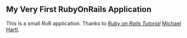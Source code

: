 My Very First RubyOnRails Application
-------------------------------------

This is a small RoR application. Thanks to [*Ruby on Rails Tutorial*](http://railstutorial.org/)
 [Michael Hartl](http://michaelhartl.com/).